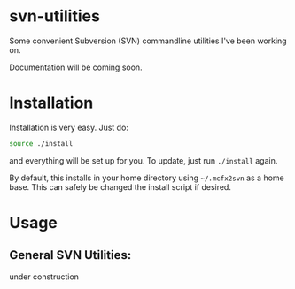 # svn-utilities
Some convenient Subversion (SVN) commandline utilities I've been working on.

Documentation will be coming soon.

Installation
==
Installation is very easy. Just do:
```sh
source ./install
```
and everything will be set up for you. To update, just run `./install` again.

By default, this installs in your home directory using `~/.mcfx2svn` as a home base. This can safely be changed the install script if desired.

Usage
==

General SVN Utilities:
--
under construction

